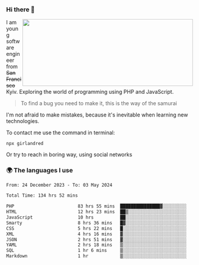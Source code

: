 ### Hi there 👋  

<img align='right' src="https://github-readme-stats.vercel.app/api?username=girlandred&count_private=true&show_icons=true&include_all_commits=true&hide_rank=true&hide_title=true&theme=buefy&card_width=300" width=460 height=180>


I am young software engineer from ~~San Francisco~~ Kyiv. Exploring the world of programming using PHP and JavaScript.


> To find a bug you need to make it, this is the way of the samurai



I'm not afraid to make mistakes, because it's inevitable when learning new technologies.

To contact me use the command in terminal:

```
npx girlandred
```

Or try to reach in boring way, using social networks


### 🌍 The languages I use

<!--START_SECTION:waka-->

```txt
From: 24 December 2023 - To: 03 May 2024

Total Time: 134 hrs 52 mins

PHP                        83 hrs 55 mins  ███████████████▓░░░░░░░░░   62.22 %
HTML                       12 hrs 23 mins  ██▒░░░░░░░░░░░░░░░░░░░░░░   09.18 %
JavaScript                 10 hrs          ██░░░░░░░░░░░░░░░░░░░░░░░   07.41 %
Smarty                     8 hrs 36 mins   █▓░░░░░░░░░░░░░░░░░░░░░░░   06.39 %
CSS                        5 hrs 22 mins   █░░░░░░░░░░░░░░░░░░░░░░░░   03.98 %
XML                        4 hrs 16 mins   ▓░░░░░░░░░░░░░░░░░░░░░░░░   03.16 %
JSON                       2 hrs 51 mins   ▓░░░░░░░░░░░░░░░░░░░░░░░░   02.12 %
YAML                       2 hrs 18 mins   ▒░░░░░░░░░░░░░░░░░░░░░░░░   01.71 %
SQL                        1 hr 6 mins     ▒░░░░░░░░░░░░░░░░░░░░░░░░   00.83 %
Markdown                   1 hr            ▒░░░░░░░░░░░░░░░░░░░░░░░░   00.75 %
```

<!--END_SECTION:waka-->

